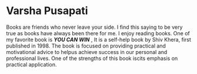 # Varsha Pusapati

Books are friends who never leave your side. I find this saying to be very true as books have always been there for me. I enjoy reading books. One of my favorite book is ***YOU CAN WIN*** , It is a self-help book by Shiv Khera, first published in 1998. The book is focused on providing practical and motivational advice to helpus achieve success in our personal and professional lives. One of the strengths of this book iscits emphasis on practical application.



